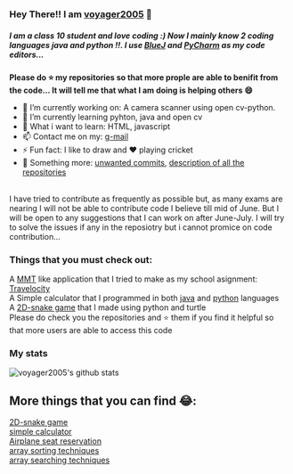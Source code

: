 ### Hey There!! I am [voyager2005] 👋
##### I am a class 10 student and love coding :) Now I mainly know 2 coding languages java and python !!. I use [BlueJ] and [PyCharm] as my code editors...
 **Please do ⭐ my repositories so that more prople are able to benifit from the code... It will tell me that what I am doing is helping others 😄**
- 🔭 I’m currently working on: A camera scanner using open cv-python.
- 🌱 I’m currently learning pyhton, java and open cv
- 📖 What i want to learn: HTML, javascript 
- 📫 Contact me on my: [g-mail]
- ⚡ Fun fact: I like to draw and ❤ playing cricket
- 🎃 Something more: [unwanted commits], [description of all the repositories]
<br />
I have tried to contribute as frequently as possible but, as many exams are nearing I will not be able to contribute code I believe till mid of June. But I will be open to any suggestions that I can work on after June-July. I will try to solve the issues if any in the reposiotry but i cannot promice on code contribution...

### Things that you must check out:
A [MMT] like application that I tried to make as my school asignment: [Travelocity]  
A Simple calculator that I programmed in both [java] and [python] languages 
<br />A [2D-snake game] that I made using python and turtle
<br />
Please do check you the repositories and ⭐ them if you find it helpful so that more users are able to access this code

### My stats
![voyager2005's github stats](https://github-readme-stats.vercel.app/api?username=voyager2005&show_icons=true&theme=tokyonight&bg_color=0d1117&text_color=ffffff&icon_color=ab6eef)

## More things that you can find 😂:
[2D-snake game]
<br />[simple calculator]
<br />[Airplane seat reservation]
<br />[array sorting techniques]
<br />[array searching techniques]

[Simple calculator]: https://github.com/voyager2005/simple-calculator.git
[Education]: http://www.techsparx.guru/
[voyager2005]: https://github.com/voyager2005
[java]: https://github.com/voyager2005/simple-calculator-java
[python]: https://github.com/voyager2005/simple-calculator-python
[BlueJ]: https://bluej.org/
[PyCharm]: https://www.jetbrains.com/pycharm/
[g-mail]:mailto:voyager2005.github@gmail.com
[MMT]: https://en.wikipedia.org/wiki/MakeMyTrip
[Travelocity]: https://github.com/voyager2005/travel-accommodation
[2D-snake game]: https://github.com/voyager2005/2D-snake-game.git
[unwanted commits]: https://github.com/voyager2005/voyager2005/blob/main/about-commits.txt
[description of all the repositories]: https://github.com/voyager2005/voyager2005/blob/main/know-more.md
[Airplane seat reservation]: https://github.com/voyager2005/aeroplane-seat-reservation.git
[array sorting techniques]: https://github.com/voyager2005/java-sorting-techiniques.git
[array searching techniques]: https://github.com/voyager2005/java-searching-techiniques.git
